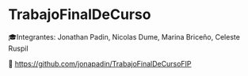 # TrabajoFinalDeCurso

🎓Integrantes: Jonathan Padin,	Nicolas Dume,	Marina Briceño,	Celeste Ruspil

🔗 https://github.com/jonapadin/TrabajoFinalDeCursoFIP